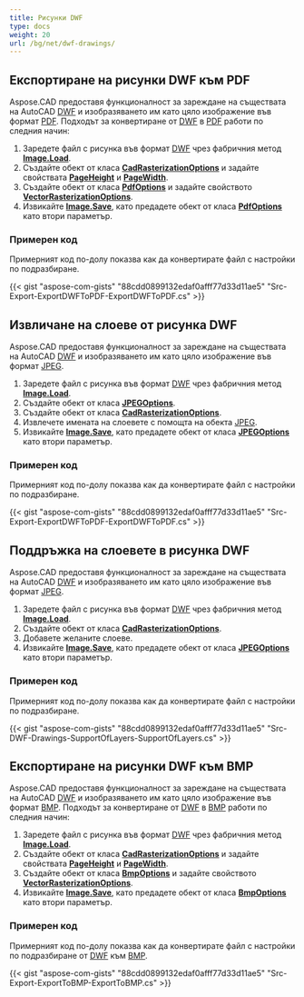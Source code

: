 ```yaml
---
title: Рисунки DWF
type: docs
weight: 20
url: /bg/net/dwf-drawings/
---
```


## **Експортиране на рисунки DWF към PDF**

Aspose.CAD предоставя функционалност за зареждане на съществата на AutoCAD [DWF](https://docs.fileformat.com/cad/dwf/) и изобразяването им като цяло изображение във формат [PDF](https://docs.fileformat.com/pdf/). Подходът за конвертиране от [DWF](https://docs.fileformat.com/cad/dwf/) в [PDF](https://docs.fileformat.com/pdf/) работи по следния начин:

1. Заредете файл с рисунка във формат [DWF](https://docs.fileformat.com/cad/dwf/) чрез фабричния метод [**Image.Load**](https://reference.aspose.com/cad/net/aspose.cad.image/load/methods/2).
1. Създайте обект от класа [**CadRasterizationOptions**](https://reference.aspose.com/cad/net/aspose.cad.imageoptions/cadrasterizationoptions) и задайте свойствата [**PageHeight**](https://reference.aspose.com/cad/net/aspose.cad.imageoptions/vectorrasterizationoptions/properties/pageheight) и [**PageWidth**](https://reference.aspose.com/cad/net/aspose.cad.imageoptions/vectorrasterizationoptions/properties/pagewidth).
1. Създайте обект от класа [**PdfOptions**](https://reference.aspose.com/cad/net/aspose.cad.imageoptions/pdfoptions) и задайте свойството [**VectorRasterizationOptions**](https://reference.aspose.com/cad/net/aspose.cad.imageoptions/vectorrasterizationoptions).
1. Извикайте [**Image.Save**](https://reference.aspose.com/cad/net/aspose.cad/image/methods/save/index), като предадете обект от класа [**PdfOptions**](https://reference.aspose.com/cad/net/aspose.cad.imageoptions/pdfoptions) като втори параметър.

### Примерен код

Примерният код по-долу показва как да конвертирате файл с настройки по подразбиране.

{{< gist "aspose-com-gists" "88cdd0899132edaf0afff77d33d11ae5" "Src-Export-ExportDWFToPDF-ExportDWFToPDF.cs" >}}

## **Извличане на слоеве от рисунка DWF**

Aspose.CAD предоставя функционалност за зареждане на съществата на AutoCAD [DWF](https://docs.fileformat.com/cad/dwf/) и изобразяването им като цяло изображение във формат [JPEG](https://docs.fileformat.com/image/jpeg/).

1. Заредете файл с рисунка във формат [DWF](https://docs.fileformat.com/cad/dwf/) чрез фабричния метод [**Image.Load**](https://reference.aspose.com/cad/net/aspose.cad.image/load/methods/2).
1. Създайте обект от класа [**JPEGOptions**](https://reference.aspose.com/cad/net/aspose.cad.imageoptions/jpegoptions).
1. Създайте обект от класа [**CadRasterizationOptions**](https://reference.aspose.com/cad/net/aspose.cad.imageoptions/cadrasterizationoptions).
1. Извлечете имената на слоевете с помощта на обекта [JPEG](https://docs.fileformat.com/image/jpeg/).
1. Извикайте [**Image.Save**](https://reference.aspose.com/cad/net/aspose.cad/image/methods/save/index), като предадете обект от класа [**JPEGOptions**](https://reference.aspose.com/cad/net/aspose.cad.imageoptions/jpegoptions) като втори параметър.

### Примерен код

Примерният код по-долу показва как да конвертирате файл с настройки по подразбиране.

{{< gist "aspose-com-gists" "88cdd0899132edaf0afff77d33d11ae5" "Src-Export-ExportDWFToPDF-ExportDWFToPDF.cs" >}}

## **Поддръжка на слоевете в рисунка DWF**

Aspose.CAD предоставя функционалност за зареждане на съществата на AutoCAD [DWF](https://docs.fileformat.com/cad/dwf/) и изобразяването им като цяло изображение във формат [JPEG](https://docs.fileformat.com/image/jpeg/).

1. Заредете файл с рисунка във формат [DWF](https://docs.fileformat.com/cad/dwf/) чрез фабричния метод [**Image.Load**](https://reference.aspose.com/cad/net/aspose.cad.image/load/methods/2).
1. Създайте обект от класа [**CadRasterizationOptions**](https://reference.aspose.com/cad/net/aspose.cad.imageoptions/cadrasterizationoptions).
1. Добавете желаните слоеве.
1. Извикайте [**Image.Save**](https://reference.aspose.com/cad/net/aspose.cad/image/methods/save/index), като предадете обект от класа [**JPEGOptions**](https://reference.aspose.com/cad/net/aspose.cad.imageoptions/jpegoptions) като втори параметър.

### Примерен код

Примерният код по-долу показва как да конвертирате файл с настройки по подразбиране.

{{< gist "aspose-com-gists" "88cdd0899132edaf0afff77d33d11ae5" "Src-DWF-Drawings-SupportOfLayers-SupportOfLayers.cs" >}}

## **Експортиране на рисунки DWF към BMP**

Aspose.CAD предоставя функционалност за зареждане на съществата на AutoCAD [DWF](https://docs.fileformat.com/cad/dwf/) и изобразяването им като цяло изображение във формат [BMP](https://docs.fileformat.com/image/bmp/). Подходът за конвертиране от [DWF](https://docs.fileformat.com/cad/dwf/) в [BMP](https://docs.fileformat.com/image/bmp/) работи по следния начин:

1. Заредете файл с рисунка във формат [DWF](https://docs.fileformat.com/cad/dwf/) чрез фабричния метод [**Image.Load**](https://reference.aspose.com/cad/net/aspose.cad.image/load/methods/2).
1. Създайте обект от класа [**CadRasterizationOptions**](https://reference.aspose.com/cad/net/aspose.cad.imageoptions/cadrasterizationoptions) и задайте свойствата [**PageHeight**](https://reference.aspose.com/cad/net/aspose.cad.imageoptions/vectorrasterizationoptions/properties/pageheight) и [**PageWidth**](https://reference.aspose.com/cad/net/aspose.cad.imageoptions/vectorrasterizationoptions/properties/pagewidth).
1. Създайте обект от класа [**BmpOptions**](https://reference.aspose.com/cad/net/aspose.cad.imageoptions/bmpoptions) и задайте свойството [**VectorRasterizationOptions**](https://reference.aspose.com/cad/net/aspose.cad.imageoptions/vectorrasterizationoptions).
1. Извикайте [**Image.Save**](https://reference.aspose.com/cad/net/aspose.cad/image/methods/save/index), като предадете обект от класа [**BmpOptions**](https://reference.aspose.com/cad/net/aspose.cad.imageoptions/bmpoptions) като втори параметър.

### Примерен код

Примерният код по-долу показва как да конвертирате файл с настройки по подразбиране от [DWF](https://docs.fileformat.com/cad/dwf/) към [BMP](https://docs.fileformat.com/image/bmp/).

{{< gist "aspose-com-gists" "88cdd0899132edaf0afff77d33d11ae5" "Src-Export-ExportToBMP-ExportToBMP.cs" >}}

